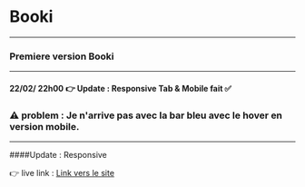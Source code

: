 # Booki
---

### Premiere version Booki 

---

#### 22/02/ 22h00 👉 Update : Responsive Tab  & Mobile fait ✅
### ⚠️ problem : Je n'arrive pas avec la bar bleu avec le hover en version mobile.

---
####Update : Responsive

👉 live link : [Link vers le site ](https://maxdnc.github.io/Booki/)

